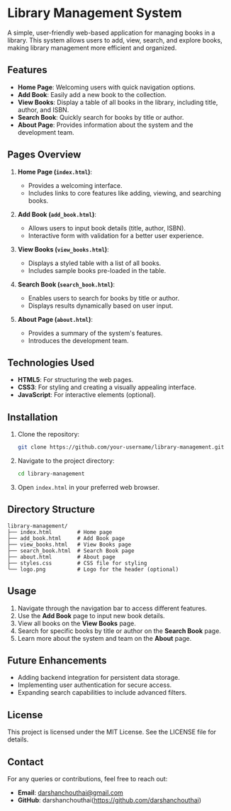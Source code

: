 # Library Management System

A simple, user-friendly web-based application for managing books in a library. This system allows users to add, view, search, and explore books, making library management more efficient and organized.

## Features

- **Home Page**: Welcoming users with quick navigation options.
- **Add Book**: Easily add a new book to the collection.
- **View Books**: Display a table of all books in the library, including title, author, and ISBN.
- **Search Book**: Quickly search for books by title or author.
- **About Page**: Provides information about the system and the development team.

## Pages Overview

1. **Home Page (`index.html`)**:
   - Provides a welcoming interface.
   - Includes links to core features like adding, viewing, and searching books.

2. **Add Book (`add_book.html`)**:
   - Allows users to input book details (title, author, ISBN).
   - Interactive form with validation for a better user experience.

3. **View Books (`view_books.html`)**:
   - Displays a styled table with a list of all books.
   - Includes sample books pre-loaded in the table.

4. **Search Book (`search_book.html`)**:
   - Enables users to search for books by title or author.
   - Displays results dynamically based on user input.

5. **About Page (`about.html`)**:
   - Provides a summary of the system's features.
   - Introduces the development team.

## Technologies Used

- **HTML5**: For structuring the web pages.
- **CSS3**: For styling and creating a visually appealing interface.
- **JavaScript**: For interactive elements (optional).

## Installation

1. Clone the repository:
   ```bash
   git clone https://github.com/your-username/library-management.git
   ```
2. Navigate to the project directory:
   ```bash
   cd library-management
   ```
3. Open `index.html` in your preferred web browser.

## Directory Structure

```
library-management/
├── index.html        # Home page
├── add_book.html     # Add Book page
├── view_books.html   # View Books page
├── search_book.html  # Search Book page
├── about.html        # About page
├── styles.css        # CSS file for styling
└── logo.png          # Logo for the header (optional)
```

## Usage

1. Navigate through the navigation bar to access different features.
2. Use the **Add Book** page to input new book details.
3. View all books on the **View Books** page.
4. Search for specific books by title or author on the **Search Book** page.
5. Learn more about the system and team on the **About** page.

## Future Enhancements

- Adding backend integration for persistent data storage.
- Implementing user authentication for secure access.
- Expanding search capabilities to include advanced filters.

## License

This project is licensed under the MIT License. See the LICENSE file for details.

## Contact

For any queries or contributions, feel free to reach out:

- **Email**: darshanchouthai@gmail.com
- **GitHub**: darshanchouthai(https://github.com/darshanchouthai)



